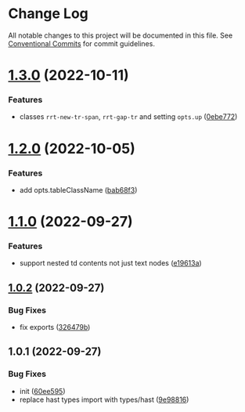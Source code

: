 # Change Log

All notable changes to this project will be documented in this file.
See [Conventional Commits](https://conventionalcommits.org) for commit guidelines.

# [1.3.0](https://github.com/codsen/codsen/compare/rehype-responsive-tables@1.2.0...rehype-responsive-tables@1.3.0) (2022-10-11)

### Features

- classes `rrt-new-tr-span`, `rrt-gap-tr` and setting `opts.up` ([0ebe772](https://github.com/codsen/codsen/commit/0ebe772d80a7e892ed77338c28e47440fb6e7f53))

# [1.2.0](https://github.com/codsen/codsen/compare/rehype-responsive-tables@1.1.0...rehype-responsive-tables@1.2.0) (2022-10-05)

### Features

- add opts.tableClassName ([bab68f3](https://github.com/codsen/codsen/commit/bab68f370af5a7ca57d8e03102a80927831d27f9))

# [1.1.0](https://github.com/codsen/codsen/compare/rehype-responsive-tables@1.0.2...rehype-responsive-tables@1.1.0) (2022-09-27)

### Features

- support nested td contents not just text nodes ([e19613a](https://github.com/codsen/codsen/commit/e19613aeec9d1800daed8043b50591fe265050df))

## [1.0.2](https://github.com/codsen/codsen/compare/rehype-responsive-tables@1.0.1...rehype-responsive-tables@1.0.2) (2022-09-27)

### Bug Fixes

- fix exports ([326479b](https://github.com/codsen/codsen/commit/326479bd4b61bac1940944298c71c04340c6d6ff))

## 1.0.1 (2022-09-27)

### Bug Fixes

- init ([60ee595](https://github.com/codsen/codsen/commit/60ee5952914aaefdf2cd0bfcad4c27f32563a102))
- replace hast types import with types/hast ([9e98816](https://github.com/codsen/codsen/commit/9e988168551e845fe454c22b9d2fd7b53ff679fc))
